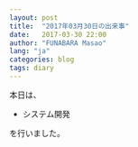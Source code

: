 ```yaml
---
layout: post
title:  "2017年03月30日の出来事"
date:   2017-03-30 22:00
author: "FUNABARA Masao"
lang: "ja"
categories: blog
tags: diary
---
```


本日は、

* システム開発

を行いました。
